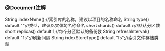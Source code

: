 ### @Document注解
String indexName();//索引库的名称，建议以项目的名称命名
String type() default "";//类型，建议以实体的名称命名
short shards() default 5;//默认分区数
short replicas() default 1;//每个分区默认的备份数
String refreshInterval() default "1s";//刷新间隔
String indexStoreType() default "fs";//索引文件存储类型